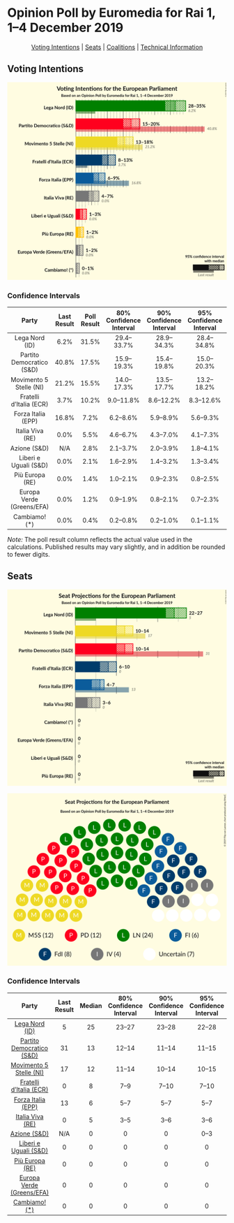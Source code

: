# Opinion Poll by Euromedia for Rai 1, 1–4 December 2019

<p align="center"><a href="#voting-intentions">Voting Intentions</a> | <a href="#seats">Seats</a> | <a href="#coalitions">Coalitions</a> | <a href="#technical-information">Technical Information</a></p>

## Voting Intentions

![Graph with voting intentions not yet produced](2019-12-04-Euromedia.png "Voting Intentions")

### Confidence Intervals

| Party | Last Result | Poll Result | 80% Confidence Interval | 90% Confidence Interval | 95% Confidence Interval | 99% Confidence Interval |
|:-----:|:-----------:|:-----------:|:-----------------------:|:-----------------------:|:-----------------------:|:-----------------------:|
| Lega Nord (ID) | 6.2% | 31.5% | 29.4–33.7% |28.9–34.3% |28.4–34.8% |27.4–35.9% |
| Partito Democratico (S&D) | 40.8% | 17.5% | 15.9–19.3% |15.4–19.8% |15.0–20.3% |14.3–21.2% |
| Movimento 5 Stelle (NI) | 21.2% | 15.5% | 14.0–17.3% |13.5–17.7% |13.2–18.2% |12.5–19.1% |
| Fratelli d’Italia (ECR) | 3.7% | 10.2% | 9.0–11.8% |8.6–12.2% |8.3–12.6% |7.8–13.3% |
| Forza Italia (EPP) | 16.8% | 7.2% | 6.2–8.6% |5.9–8.9% |5.6–9.3% |5.2–9.9% |
| Italia Viva (RE) | 0.0% | 5.5% | 4.6–6.7% |4.3–7.0% |4.1–7.3% |3.7–7.9% |
| Azione (S&D) | N/A | 2.8% | 2.1–3.7% |2.0–3.9% |1.8–4.1% |1.6–4.6% |
| Liberi e Uguali (S&D) | 0.0% | 2.1% | 1.6–2.9% |1.4–3.2% |1.3–3.4% |1.1–3.8% |
| Più Europa (RE) | 0.0% | 1.4% | 1.0–2.1% |0.9–2.3% |0.8–2.5% |0.6–2.8% |
| Europa Verde (Greens/EFA) | 0.0% | 1.2% | 0.9–1.9% |0.8–2.1% |0.7–2.3% |0.5–2.7% |
| Cambiamo! (*) | 0.0% | 0.4% | 0.2–0.8% |0.2–1.0% |0.1–1.1% |0.1–1.4% |

*Note:* The poll result column reflects the actual value used in the calculations. Published results may vary slightly, and in addition be rounded to fewer digits.

## Seats

![Graph with seats not yet produced](2019-12-04-Euromedia-seats.png "Seats")

![Graph with seating plan not yet produced](2019-12-04-Euromedia-seating-plan.png "Seating Plan")

### Confidence Intervals

| Party | Last Result | Median | 80% Confidence Interval | 90% Confidence Interval | 95% Confidence Interval | 99% Confidence Interval |
|:-----:|:-----------:|:------:|:-----------------------:|:-----------------------:|:-----------------------:|:-----------------------:|
| <a href="#lega-nord-(id)">Lega Nord (ID)</a> | 5 | 25 | 23–27 |23–28 |22–28 |21–29 |
| <a href="#partito-democratico-(s&d)">Partito Democratico (S&D)</a> | 31 | 13 | 12–14 |11–14 |11–15 |11–16 |
| <a href="#movimento-5-stelle-(ni)">Movimento 5 Stelle (NI)</a> | 17 | 12 | 11–14 |10–14 |10–15 |10–16 |
| <a href="#fratelli-d’italia-(ecr)">Fratelli d’Italia (ECR)</a> | 0 | 8 | 7–9 |7–10 |7–10 |6–11 |
| <a href="#forza-italia-(epp)">Forza Italia (EPP)</a> | 13 | 6 | 5–7 |5–7 |5–7 |4–8 |
| <a href="#italia-viva-(re)">Italia Viva (RE)</a> | 0 | 5 | 3–5 |3–6 |3–6 |0–6 |
| <a href="#azione-(s&d)">Azione (S&D)</a> | N/A | 0 | 0 |0 |0–3 |0–4 |
| <a href="#liberi-e-uguali-(s&d)">Liberi e Uguali (S&D)</a> | 0 | 0 | 0 |0 |0 |0 |
| <a href="#più-europa-(re)">Più Europa (RE)</a> | 0 | 0 | 0 |0 |0 |0 |
| <a href="#europa-verde-(greens/efa)">Europa Verde (Greens/EFA)</a> | 0 | 0 | 0 |0 |0 |0 |
| <a href="#cambiamo!-(*)">Cambiamo! (*)</a> | 0 | 0 | 0 |0 |0 |0 |


